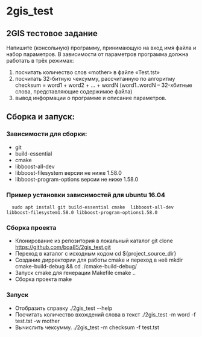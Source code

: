 # 2gis_test

## 2GIS тестовое задание

Напишите (консольную) программу, принимающую на вход  имя файла и набор параметров. 
В зависимости от параметров программа должна работать в трёх режимах:

1) посчитать количество слов «mother» в файле «Test.tst»
2) посчитать 32-битную чексумму, рассчитанную по алгоритму checksum = word1 + word2 + … + wordN (word1..wordN – 32-хбитные слова, представляющие содержимое файла)
3) вывод информации о программе и описание параметров.

## Сборка и запуск:
### Зависимости для сборки:
* git
* build-essential
* cmake
* libboost-all-dev
* libboost-filesystem версии не ниже 1.58.0
* libboost-program-options версии не ниже 1.58.0
### Пример установки зависимостей для ubuntu 16.04
      sudo apt install git build-essential cmake  libboost-all-dev libboost-filesystem1.58.0 libboost-program-options1.58.0
### Сборка проекта

* Клонирование из репозитория в локальный каталог
      git clone https://github.com/boa85/2gis_test.git
* Переход в каталог с исходным кодом
      cd ${project_source_dir}
* Создание дирректории для работы cmake и переход в неё
      mkdir cmake-build-debug && cd ./cmake-build-debug/
* Запуск cmake для генерации Makefile
      cmake ..
* Сборка проекта 
      make

###  Запуск

* Отобразить справку
      ./2gis_test --help
* Посчитать количество вхождений слова в текст
      ./2gis_test -m word -f test.tst -w mother
* Вычислить чексумму.
      ./2gis_test -m checksum -f test.tst
